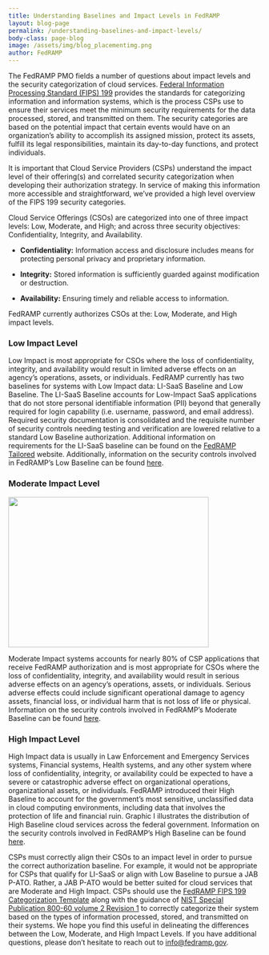 ```yaml
---
title: Understanding Baselines and Impact Levels in FedRAMP
layout: blog-page
permalink: /understanding-baselines-and-impact-levels/
body-class: page-blog
image: /assets/img/blog_placementimg.png
author: FedRAMP
---
```

The FedRAMP PMO fields a number of questions about impact levels and the security categorization of cloud services. [Federal Information Processing Standard (FIPS) 199](http://nvlpubs.nist.gov/nistpubs/FIPS/NIST.FIPS.199.pdf) provides the standards for categorizing information and information systems, which is the process CSPs use to ensure their services meet the minimum security requirements for the data processed, stored, and transmitted on them. The security categories are based on the potential impact that certain events would have on an organization’s ability to accomplish its assigned mission, protect its assets, fulfill its legal responsibilities, maintain its day-to-day functions, and protect individuals.

It is important that Cloud Service Providers (CSPs) understand the impact level of their offering(s) and correlated security categorization when developing their authorization strategy. In service of making this information more accessible and straightforward, we’ve provided a high level overview of the FIPS 199 security categories.

Cloud Service Offerings (CSOs) are categorized into one of three impact levels: Low, Moderate, and High; and across three security objectives: Confidentiality, Integrity, and Availability.

  * **Confidentiality:** Information access and disclosure includes means for protecting personal privacy and proprietary information.

  * **Integrity:** Stored information is sufficiently guarded against modification or destruction.

  * **Availability:** Ensuring timely and reliable access to information.

FedRAMP currently authorizes CSOs at the: Low, Moderate, and High impact levels.

### Low Impact Level

Low Impact is most appropriate for CSOs where the loss of confidentiality, integrity, and availability would result in limited adverse effects on an agency’s operations, assets, or individuals. FedRAMP currently has two baselines for systems with Low Impact data: LI-SaaS Baseline and Low Baseline. The LI-SaaS Baseline accounts for Low-Impact SaaS applications that do not store personal identifiable information (PII) beyond that generally required for login capability (i.e. username, password, and email address). Required security documentation is consolidated and the requisite number of security controls needing testing and verification are lowered relative to a standard Low Baseline authorization. Additional information on requirements for the LI-SaaS baseline can be found on the [FedRAMP Tailored](https://tailored.fedramp.gov/) website. Additionally, information on the security controls involved in FedRAMP’s Low Baseline can be found [here](https://s3.amazonaws.com/sitesusa/wp-content/uploads/sites/482/2016/07/FedRAMP-Low-HHH-Baseline-Controls-2016-05-18.xlsx).

### Moderate Impact Level

<img class="wp-image-67353 alignright" src="https://s3.amazonaws.com/sitesusa/wp-content/uploads/sites/482/2017/11/Screen-Shot-2017-11-16-at-3.14.49-PM.png" alt="" width="400" height="300" />

Moderate Impact systems accounts for nearly 80% of CSP applications that receive FedRAMP authorization and is most appropriate for CSOs where the loss of confidentiality, integrity, and availability would result in serious adverse effects on an agency’s operations, assets, or individuals. Serious adverse effects could include significant operational damage to agency assets, financial loss, or individual harm that is not loss of life or physical. Information on the security controls involved in FedRAMP’s Moderate Baseline can be found [here](https://s3.amazonaws.com/sitesusa/wp-content/uploads/sites/482/2016/07/FedRAMP-Moderate-HHH-Baseline-Controls-2016-05-18.xlsx).

### High Impact Level

High Impact data is usually in Law Enforcement and Emergency Services systems, Financial systems, Health systems, and any other system where loss of confidentiality, integrity, or availability could be expected to have a severe or catastrophic adverse effect on organizational operations, organizational assets, or individuals. FedRAMP introduced their High Baseline to account for the government’s most sensitive, unclassified data in cloud computing environments, including data that involves the protection of life and financial ruin. Graphic I illustrates the distribution of High Baseline cloud services across the federal government. Information on the security controls involved in FedRAMP’s High Baseline can be found [here](https://s3.amazonaws.com/sitesusa/wp-content/uploads/sites/482/2016/07/FedRAMP-High-HHH-Baseline-Controls-2016-05-18.xlsx).

CSPs must correctly align their CSOs to an impact level in order to pursue the correct authorization baseline. For example, it would not be appropriate for CSPs that qualify for LI-SaaS or align with Low Baseline to pursue a JAB P-ATO. Rather, a JAB P-ATO would be better suited for cloud services that are Moderate and High Impact. CSPs should use the [FedRAMP FIPS 199 Categorization Template](https://s3.amazonaws.com/sitesusa/wp-content/uploads/sites/482/2016/04/SSP-A10-FedRAMP-FIPS-199-Categorization-Template-v2.1-2.docx) along with the guidance of [NIST Special Publication 800-60 volume 2 Revision 1](http://nvlpubs.nist.gov/nistpubs/Legacy/SP/nistspecialpublication800-60v2r1.pdf) to correctly categorize their system based on the types of information processed, stored, and transmitted on their systems.
We hope you find this useful in delineating the differences between the Low, Moderate, and High Impact Levels. If you have additional questions, please don’t hesitate to reach out to [info@fedramp.gov](mailto:info@fedramp.gov).
